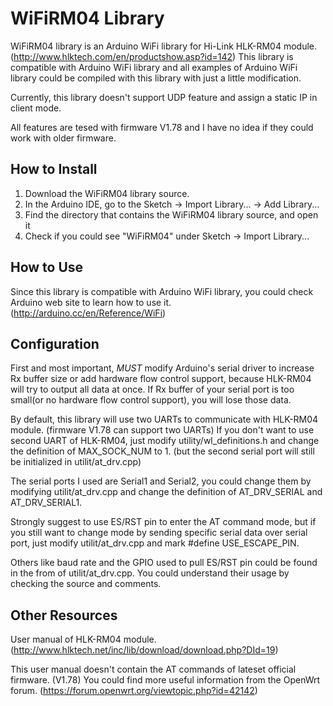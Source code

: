# WiFiRM04 Library
WiFiRM04 library is an Arduino WiFi library for Hi-Link HLK-RM04 module. (http://www.hlktech.com/en/productshow.asp?id=142)
This library is compatible with Arduino WiFi library and all examples of Arduino WiFi library could be compiled with this
library with just a little modification.

Currently, this library doesn't support UDP feature and assign a static IP in client mode.

All features are tesed with firmware V1.78 and I have no idea if they could work with older firmware.

## How to Install

1. Download the WiFiRM04 library source.
1. In the Arduino IDE, go to the Sketch -> Import Library... -> Add Library...
1. Find the directory that contains the WiFiRM04 library source, and open it
1. Check if you could see "WiFiRM04" under Sketch -> Import Library...

## How to Use

Since this library is compatible with Arduino WiFi library, you could check Arduino web site to learn how to use it.
(http://arduino.cc/en/Reference/WiFi)

## Configuration

First and most important, *MUST* modify Arduino's serial driver to increase Rx buffer size or add hardware flow control
support, because HLK-RM04 will try to output all data at once. If Rx buffer of your serial port is too small(or no hardware
flow control support), you will lose those data.

By default, this library will use two UARTs to communicate with HLK-RM04 module. (firmware V1.78 can support two UARTs)
If you don't want to use second UART of HLK-RM04, just modify utility/wl_definitions.h and change the definition
of MAX_SOCK_NUM to 1. (but the second serial port will still be initialized in utilit/at_drv.cpp)

The serial ports I used are Serial1 and Serial2, you could change them by modifying utilit/at_drv.cpp and change
the definition of AT_DRV_SERIAL and AT_DRV_SERIAL1.

Strongly suggest to use ES/RST pin to enter the AT command mode, but if you still want to change mode by
sending specific serial data over serial port, just modify utilit/at_drv.cpp and mark #define USE_ESCAPE_PIN.

Others like baud rate and the GPIO used to pull ES/RST pin could be found in the from of utilit/at_drv.cpp.
You could understand their usage by checking the source and comments.

## Other Resources
User manual of HLK-RM04 module. (http://www.hlktech.net/inc/lib/download/download.php?DId=19)

This user manual doesn't contain the AT commands of lateset official firmware. (V1.78)
You could find more useful information from the OpenWrt forum. (https://forum.openwrt.org/viewtopic.php?id=42142)
